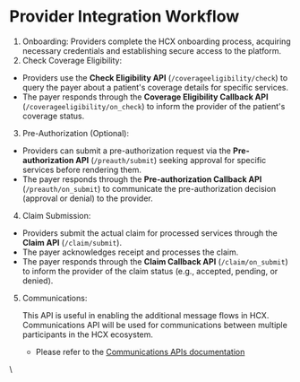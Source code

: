 # Provider Integration Workflow

1. Onboarding: Providers complete the HCX onboarding process, acquiring necessary credentials and establishing secure access to the platform.
2. Check Coverage Eligibility:

* Providers use the **Check Eligibility API** (`/coverageeligibility/check`) to query the payer about a patient's coverage details for specific services.
* The payer responds through the **Coverage Eligibility Callback API** (`/coverageeligibility/on_check`) to inform the provider of the patient's coverage status.

3. Pre-Authorization (Optional):

* Providers can submit a pre-authorization request via the **Pre-authorization API** (`/preauth/submit`) seeking approval for specific services before rendering them.
* The payer responds through the **Pre-authorization Callback API** (`/preauth/on_submit`) to communicate the pre-authorization decision (approval or denial) to the provider.

4. Claim Submission:

* Providers submit the actual claim for processed services through the **Claim API** (`/claim/submit`).
* The payer acknowledges receipt and processes the claim.
* The payer responds through the **Claim Callback API** (`/claim/on_submit`) to inform the provider of the claim status (e.g., accepted, pending, or denied).

5.  Communications:

    This API is useful in enabling the additional message flows in HCX. Communications API will be used for communications between multiple participants in the HCX ecosystem.

    * Please refer to the [Communications APIs documentation](https://docs.hcxprotocol.io/hcx-technical-specifications/open-protocol/key-components-building-blocks/api-structure/supporting-apis#communication-apis)

\
